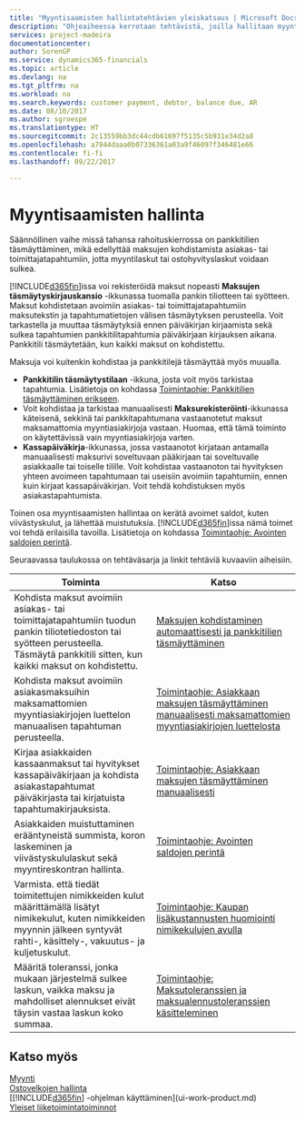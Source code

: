 ```yaml
---
title: "Myyntisaamisten hallintatehtävien yleiskatsaus | Microsoft Docs"
description: "Ohjeaiheessa kerrotaan tehtävistä, joilla hallitaan myyntisaamisia ja kohdistetaan maksuja asiakas- ja toimittajatapahtumiin."
services: project-madeira
documentationcenter: 
author: SorenGP
ms.service: dynamics365-financials
ms.topic: article
ms.devlang: na
ms.tgt_pltfrm: na
ms.workload: na
ms.search.keywords: customer payment, debtor, balance due, AR
ms.date: 08/10/2017
ms.author: sgroespe
ms.translationtype: HT
ms.sourcegitcommit: 2c13559bb3dc44cdb61697f5135c5b931e34d2a8
ms.openlocfilehash: a7944daaa0b07336361a03a9f46097f346481e66
ms.contentlocale: fi-fi
ms.lasthandoff: 09/22/2017

---
```

# <a name="managing-receivables"></a>Myyntisaamisten hallinta
Säännöllinen vaihe missä tahansa rahoituskierrossa on pankkitilien täsmäyttäminen, mikä edellyttää maksujen kohdistamista asiakas- tai toimittajatapahtumiin, jotta myyntilaskut tai ostohyvityslaskut voidaan sulkea.  

[!INCLUDE[d365fin](includes/d365fin_md.md)]issa voi rekisteröidä maksut nopeasti **Maksujen täsmäytyskirjauskansio** -ikkunassa tuomalla pankin tiliotteen tai syötteen. Maksut kohdistetaan avoimiin asiakas- tai toimittajatapahtumiin maksutekstin ja tapahtumatietojen välisen täsmäytyksen perusteella. Voit tarkastella ja muuttaa täsmäytyksiä ennen päiväkirjan kirjaamista sekä sulkea tapahtumien pankkitilitapahtumia päiväkirjaan kirjauksen aikana. Pankkitili täsmäytetään, kun kaikki maksut on kohdistettu.

Maksuja voi kuitenkin kohdistaa ja pankkitilejä täsmäyttää myös muualla.  

* **Pankkitilin täsmäytystilaan** -ikkuna, josta voit myös tarkistaa tapahtumia. Lisätietoja on kohdassa [Toimintaohje: Pankkitilien täsmäyttäminen erikseen](bank-how-reconcile-bank-accounts-separately.md).  
* Voit kohdistaa ja tarkistaa manuaalisesti **Maksurekisteröinti**-ikkunassa käteisenä, sekkinä tai pankkitapahtumana vastaanotetut maksut maksamattomia myyntiasiakirjoja vastaan. Huomaa, että tämä toiminto on käytettävissä vain myyntiasiakirjoja varten.  
* **Kassapäiväkirja**-ikkunassa, jossa vastaanotot kirjataan antamalla manuaalisesti maksurivi soveltuvaan pääkirjaan tai soveltuvalle asiakkaalle tai toiselle tilille. Voit kohdistaa vastaanoton tai hyvityksen yhteen avoimeen tapahtumaan tai useisiin avoimiin tapahtumiin, ennen kuin kirjaat kassapäiväkirjan. Voit tehdä kohdistuksen myös asiakastapahtumista.  

Toinen osa myyntisaamisten hallintaa on kerätä avoimet saldot, kuten viivästyskulut, ja lähettää muistutuksia. [!INCLUDE[d365fin](includes/d365fin_md.md)]issa nämä toimet voi tehdä erilaisilla tavoilla. Lisätietoja on kohdassa [Toimintaohje: Avointen saldojen perintä](receivables-collect-outstanding-balances.md).  

Seuraavassa taulukossa on tehtäväsarja ja linkit tehtäviä kuvaaviin aiheisiin.  

| Toiminta | Katso |
| --- | --- |
| Kohdista maksut avoimiin asiakas- tai toimittajatapahtumiin tuodun pankin tiliotetiedoston tai syötteen perusteella. Täsmäytä pankkitili sitten, kun kaikki maksut on kohdistettu. |[Maksujen kohdistaminen automaattisesti ja pankkitilien täsmäyttäminen](receivables-apply-payments-auto-reconcile-bank-accounts.md) |
| Kohdista maksut avoimiin asiakasmaksuihin maksamattomien myyntiasiakirjojen luettelon manuaalisen tapahtuman perusteella. |[Toimintaohje: Asiakkaan maksujen täsmäyttäminen manuaalisesti maksamattomien myyntiasiakirjojen luettelosta](receivables-how-reconcile-customer-payments-list-unpaid-sales-documents.md) |
| Kirjaa asiakkaiden kassaanmaksut tai hyvitykset kassapäiväkirjaan ja kohdista asiakastapahtumat päiväkirjasta tai kirjatuista tapahtumakirjauksista. |[Toimintaohje: Asiakkaan maksujen täsmäyttäminen manuaalisesti](receivables-how-apply-sales-transactions-manually.md) |
| Asiakkaiden muistuttaminen erääntyneistä summista, koron laskeminen ja viivästyskululaskut sekä myyntireskontran hallinta. |[Toimintaohje: Avointen saldojen perintä](receivables-collect-outstanding-balances.md) |
|Varmista. että tiedät toimitettujen nimikkeiden kulut määrittämällä lisätyt nimikekulut, kuten nimikkeiden myynnin jälkeen syntyvät rahti-, käsittely-, vakuutus- ja kuljetuskulut.|[Toimintaohje: Kaupan lisäkustannusten huomiointi nimikekulujen avulla](payables-how-assign-item-charges.md)|
|Määritä toleranssi, jonka mukaan järjestelmä sulkee laskun, vaikka maksu ja mahdolliset alennukset eivät täysin vastaa laskun koko summaa.|[Toimintaohje: Maksutoleranssien ja maksualennustoleranssien käsitteleminen](finance-payment-tolerance-and-payment-discount-tolerance.md)|
## <a name="see-also"></a>Katso myös
[Myynti](sales-manage-sales.md)  
[Ostovelkojen hallinta](payables-manage-payables.md)  
[[!INCLUDE[d365fin](includes/d365fin_md.md)] -ohjelman käyttäminen](ui-work-product.md)  
[Yleiset liiketoimintatoiminnot](ui-across-business-areas.md)

